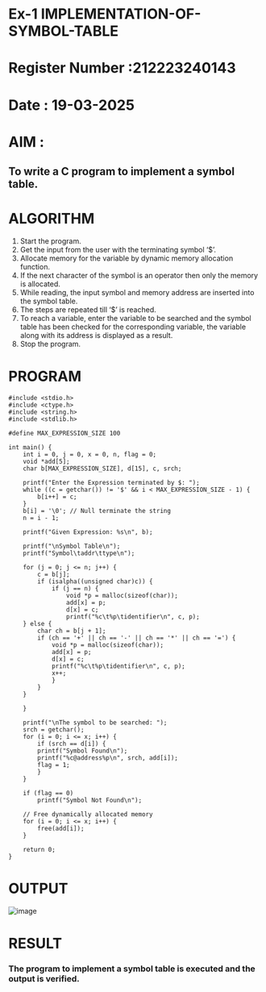 # Ex-1 IMPLEMENTATION-OF-SYMBOL-TABLE
# Register Number :212223240143
# Date : 19-03-2025
# AIM :
## To write a C program to implement a symbol table.
# ALGORITHM
1.	Start the program.
2.	Get the input from the user with the terminating symbol ‘$’.
3.	Allocate memory for the variable by dynamic memory allocation function.
4.	If the next character of the symbol is an operator then only the memory is allocated.
5.	While reading, the input symbol and memory address are inserted into the symbol table.
6.	The steps are repeated till ‘$’ is reached.
7.	To reach a variable, enter the variable to be searched and the symbol table has been checked for the corresponding variable, the variable along with its address is displayed as a result.
8.	Stop the program. 
# PROGRAM
```
#include <stdio.h>
#include <ctype.h>
#include <string.h>
#include <stdlib.h>

#define MAX_EXPRESSION_SIZE 100

int main() {
	int i = 0, j = 0, x = 0, n, flag = 0;
	void *add[5];
	char b[MAX_EXPRESSION_SIZE], d[15], c, srch;

	printf("Enter the Expression terminated by $: ");
	while ((c = getchar()) != '$' && i < MAX_EXPRESSION_SIZE - 1) {
		b[i++] = c;
	}
	b[i] = '\0'; // Null terminate the string
	n = i - 1;
	
	printf("Given Expression: %s\n", b);
	
	printf("\nSymbol Table\n");
	printf("Symbol\taddr\ttype\n");
	
	for (j = 0; j <= n; j++) {
		c = b[j];
		if (isalpha((unsigned char)c)) {
			if (j == n) {
				void *p = malloc(sizeof(char));
				add[x] = p;
				d[x] = c;
				printf("%c\t%p\tidentifier\n", c, p);
	} else {
		char ch = b[j + 1];
		if (ch == '+' || ch == '-' || ch == '*' || ch == '=') {
			void *p = malloc(sizeof(char));
			add[x] = p;
			d[x] = c;
			printf("%c\t%p\tidentifier\n", c, p);
			x++;
			}
		}
	}
	 
	}
	
	printf("\nThe symbol to be searched: ");
	srch = getchar();
	for (i = 0; i <= x; i++) {
		if (srch == d[i]) {
		printf("Symbol Found\n");
		printf("%c@address%p\n", srch, add[i]);
		flag = 1;
		}
	}
	
	if (flag == 0)
		printf("Symbol Not Found\n");
	
	// Free dynamically allocated memory
	for (i = 0; i <= x; i++) {
		free(add[i]);
	}

	return 0;
}
```

# OUTPUT
![image](https://github.com/user-attachments/assets/ad9b60a2-fad6-484e-a427-b37c85be111e)

# RESULT
### The program to implement a symbol table is executed and the output is verified.
